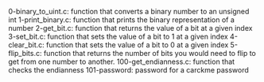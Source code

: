 0-binary_to_uint.c: function that converts a binary number to an unsigned int
1-print_binary.c:  function that prints the binary representation of a number
2-get_bit.c: function that returns the value of a bit at a given index
3-set_bit.c: function that sets the value of a bit to 1 at a given index
4-clear_bit.c: function that sets the value of a bit to 0 at a given index
5-flip_bits.c: function that returns the number of bits you would need to flip to get from one number to another.
100-get_endianness.c: function that checks the endianness
101-password: password for a carckme password

